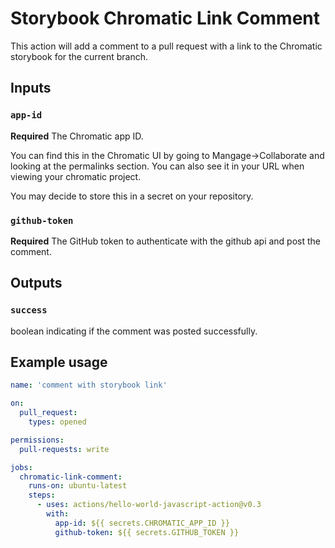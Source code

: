 # Storybook Chromatic Link Comment

This action will add a comment to a pull request with a link to the Chromatic storybook for the current branch.

## Inputs

### `app-id`

**Required** The Chromatic app ID.

You can find this in the Chromatic UI by going to Mangage->Collaborate and looking at the permalinks section. You can also see it in your URL when viewing your chromatic project.

You may decide to store this in a secret on your repository.

### `github-token`

**Required** The GitHub token to authenticate with the github api and post the comment.

## Outputs

### `success`

boolean indicating if the comment was posted successfully.

## Example usage

```yaml
name: 'comment with storybook link'

on:
  pull_request:
    types: opened

permissions:
  pull-requests: write

jobs:
  chromatic-link-comment:
    runs-on: ubuntu-latest
    steps:
      - uses: actions/hello-world-javascript-action@v0.3
        with:
          app-id: ${{ secrets.CHROMATIC_APP_ID }}
          github-token: ${{ secrets.GITHUB_TOKEN }}
```
